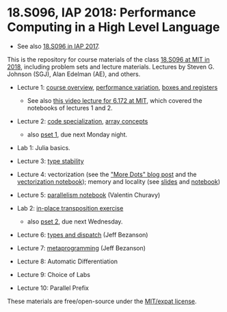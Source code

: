 # 18.S096, IAP 2018: Performance Computing in a High Level Language

* See also [18.S096 in IAP 2017](https://github.com/stevengj/18S096/tree/iap2017).

This is the repository for course materials of the class [18.S096 at MIT in 2018](http://math.mit.edu/academics/iap.php), including problem sets and lecture materials.   Lectures by Steven G. Johnson (SGJ), Alan Edelman (AE), and others.

* Lecture 1: [course overview](lectures/lecture1/Course-overview.pdf), [performance variation](lectures/lecture1/Performance-variation.ipynb), [boxes and registers](lectures/lecture1/Boxes-and-registers.ipynb)

  - See also [this video lecture for 6.172 at MIT](https://www.youtube.com/watch?v=6JcMuFgnA6U), which covered the notebooks of lectures 1 and 2.

* Lecture 2: [code specialization](lectures/lecture2/Code-specialization.ipynb), [array concepts](lectures/lecture2/Getting%20started,%20working%20with%20matrices.ipynb)
    - also [pset 1](psets/pset1.ipynb), due next Monday night.

* Lab 1: Julia basics.

* Lecture 3: [type stability](lectures/lecture3/Type-stability.ipynb)

* Lecture 4: vectorization (see the ["More Dots" blog post](https://julialang.org/blog/2017/01/moredots) and the [vectorization notebook](lectures/lecture4/Vectorization.ipynb)); memory and locality (see [slides](lectures/lecture4/memory.pdf) and [notebook](lectures/lecture4/memory-matrices.ipynb))

* Lecture 5: [parallelism notebook](lectures/lecture5/Parallelism.ipynb) (Valentin Churavy)

* Lab 2: [in-place transposition exercise](lectures/other/Transposition.ipynb)
    - also [pset 2](psets/pset2.ipynb), due next Wednesday.
    
* Lecture 6: [types and dispatch](lectures/lecture6/Types%20and%20Dispatch.ipynb) (Jeff Bezanson)

* Lecture 7: [metaprogramming](lectures/lecture7/Metaprogramming.ipynb) (Jeff Bezanson)

* Lecture 8: Automatic Differentiation

* Lecture 9: Choice of Labs

* Lecture 10: Parallel Prefix

These materials are free/open-source under the [MIT/expat license](LICENSE.md).
